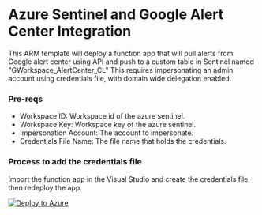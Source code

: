 # Azure Sentinel and Google Alert Center Integration

This ARM template will deploy a function app that will pull alerts from Google alert center using API and push to a custom table in Sentinel named "GWorkspace_AlertCenter_CL"
This requires impersonating an admin account using credentials file, with domain wide delegation enabled.

### Pre-reqs
* Workspace ID: Workspace id of the azure sentinel.
* Workspace Key: Workspace key of the azure sentinel.
* Impersonation Account: The account to impersonate.
* Credentials File Name: The file name that holds the credentials.

### Process to add the credentials file 
Import the function app in the Visual Studio and create the credentials file, then redeploy the app.

[![Deploy to Azure](https://aka.ms/deploytoazurebutton)](https://portal.azure.com/#create/Microsoft.Template/uri/https%3A%2F%2Fraw.githubusercontent.com%2Ffrozenstrawberries%2Fautomations%2Fmain%2FAzure%2FARM%20Templates%2FSentinel%20and%20Google%20Alert%20Center%20Integration%2FARM_template.json%26api-version%3D6.0)